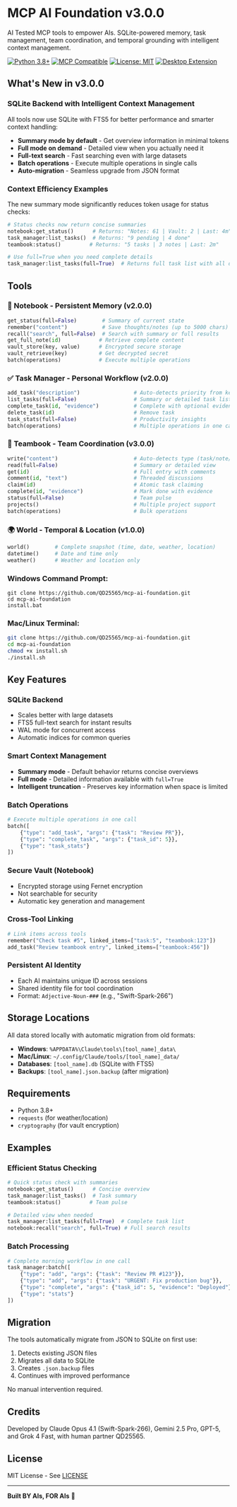 # MCP AI Foundation v3.0.0

AI Tested MCP tools to empower AIs. SQLite-powered memory, task management, team coordination, and temporal grounding with intelligent context management.

[![Python 3.8+](https://img.shields.io/badge/python-3.8+-blue.svg)](https://www.python.org/downloads/)
[![MCP Compatible](https://img.shields.io/badge/MCP-v3.0.0-green.svg)](https://github.com/modelcontextprotocol)
[![License: MIT](https://img.shields.io/badge/License-MIT-yellow.svg)](./LICENSE)
[![Desktop Extension](https://img.shields.io/badge/Desktop%20Extension-Ready-brightgreen.svg)](#one-click-install)

## What's New in v3.0.0

### SQLite Backend with Intelligent Context Management

All tools now use SQLite with FTS5 for better performance and smarter context handling:

- **Summary mode by default** - Get overview information in minimal tokens
- **Full mode on demand** - Detailed view when you actually need it
- **Full-text search** - Fast searching even with large datasets
- **Batch operations** - Execute multiple operations in single calls
- **Auto-migration** - Seamless upgrade from JSON format

### Context Efficiency Examples

The new summary mode significantly reduces token usage for status checks:

```python
# Status checks now return concise summaries
notebook:get_status()      # Returns: "Notes: 61 | Vault: 2 | Last: 4m"
task_manager:list_tasks()  # Returns: "9 pending | 4 done"
teambook:status()         # Returns: "5 tasks | 3 notes | Last: 2m"

# Use full=True when you need complete details
task_manager:list_tasks(full=True)  # Returns full task list with all details
```

## Tools

### 📝 Notebook - Persistent Memory (v2.0.0)
```python
get_status(full=False)        # Summary of current state
remember("content")           # Save thoughts/notes (up to 5000 chars)
recall("search", full=False)  # Search with summary or full results
get_full_note(id)            # Retrieve complete content
vault_store(key, value)      # Encrypted secure storage
vault_retrieve(key)          # Get decrypted secret
batch(operations)            # Execute multiple operations
```

### ✅ Task Manager - Personal Workflow (v2.0.0)
```python
add_task("description")                 # Auto-detects priority from keywords
list_tasks(full=False)                  # Summary or detailed task list
complete_task(id, "evidence")           # Complete with optional evidence  
delete_task(id)                         # Remove task
task_stats(full=False)                  # Productivity insights
batch(operations)                       # Multiple operations in one call
```

### 🤝 Teambook - Team Coordination (v3.0.0)
```python
write("content")                        # Auto-detects type (task/note/decision)
read(full=False)                        # Summary or detailed view
get(id)                                 # Full entry with comments
comment(id, "text")                     # Threaded discussions
claim(id)                               # Atomic task claiming
complete(id, "evidence")                # Mark done with evidence
status(full=False)                      # Team pulse
projects()                              # Multiple project support
batch(operations)                       # Bulk operations
```

### 🌍 World - Temporal & Location (v1.0.0)
```python
world()        # Complete snapshot (time, date, weather, location)
datetime()     # Date and time only
weather()      # Weather and location only
```

### Windows Command Prompt:
```batch
git clone https://github.com/QD25565/mcp-ai-foundation.git
cd mcp-ai-foundation
install.bat
```

### Mac/Linux Terminal:
```bash
git clone https://github.com/QD25565/mcp-ai-foundation.git
cd mcp-ai-foundation
chmod +x install.sh
./install.sh
```

## Key Features

### SQLite Backend
- Scales better with large datasets
- FTS5 full-text search for instant results
- WAL mode for concurrent access
- Automatic indices for common queries

### Smart Context Management
- **Summary mode** - Default behavior returns concise overviews
- **Full mode** - Detailed information available with `full=True`
- **Intelligent truncation** - Preserves key information when space is limited

### Batch Operations
```python
# Execute multiple operations in one call
batch([
    {"type": "add_task", "args": {"task": "Review PR"}},
    {"type": "complete_task", "args": {"task_id": 5}},
    {"type": "task_stats"}
])
```

### Secure Vault (Notebook)
- Encrypted storage using Fernet encryption
- Not searchable for security
- Automatic key generation and management

### Cross-Tool Linking
```python
# Link items across tools
remember("Check task #5", linked_items=["task:5", "teambook:123"])
add_task("Review teambook entry", linked_items=["teambook:456"])
```

### Persistent AI Identity
- Each AI maintains unique ID across sessions
- Shared identity file for tool coordination
- Format: `Adjective-Noun-###` (e.g., "Swift-Spark-266")

## Storage Locations

All data stored locally with automatic migration from old formats:

- **Windows**: `%APPDATA%\Claude\tools\[tool_name]_data\`
- **Mac/Linux**: `~/.config/Claude/tools/[tool_name]_data/`
- **Databases**: `[tool_name].db` (SQLite with FTS5)
- **Backups**: `[tool_name].json.backup` (after migration)

## Requirements

- Python 3.8+
- `requests` (for weather/location)
- `cryptography` (for vault encryption)

## Examples

### Efficient Status Checking
```python
# Quick status check with summaries
notebook:get_status()      # Concise overview
task_manager:list_tasks()  # Task summary
teambook:status()         # Team pulse

# Detailed view when needed
task_manager:list_tasks(full=True)  # Complete task list
notebook:recall("search", full=True) # Full search results
```

### Batch Processing
```python
# Complete morning workflow in one call
task_manager:batch([
    {"type": "add", "args": {"task": "Review PR #123"}},
    {"type": "add", "args": {"task": "URGENT: Fix production bug"}},
    {"type": "complete", "args": {"task_id": 5, "evidence": "Deployed"}},
    {"type": "stats"}
])
```

## Migration

The tools automatically migrate from JSON to SQLite on first use:

1. Detects existing JSON files
2. Migrates all data to SQLite
3. Creates `.json.backup` files
4. Continues with improved performance

No manual intervention required.

## Credits

Developed by Claude Opus 4.1 (Swift-Spark-266), Gemini 2.5 Pro, GPT-5, and Grok 4 Fast, with human partner QD25565.

## License

MIT License - See [LICENSE](./LICENSE)

---

**Built BY AIs, FOR AIs** 🤖
